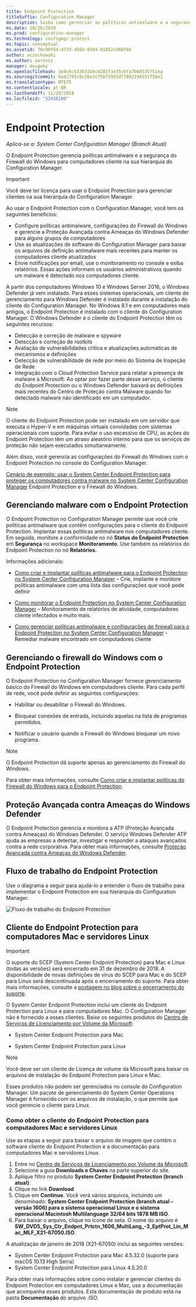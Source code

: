```yaml
---
title: Endpoint Protection
titleSuffix: Configuration Manager
description: Saiba como gerenciar as políticas antimalware e a segurança do Firewall do Windows para clientes.
ms.date: 10/26/2018
ms.prod: configuration-manager
ms.technology: configmgr-protect
ms.topic: conceptual
ms.assetid: 76c90f64-d729-456b-8304-01852cd66fb6
author: aczechowski
ms.author: aaroncz
manager: dougeby
ms.openlocfilehash: 3e8c6cb33032b0c4283f3e35cbfa7b68535751ea
ms.sourcegitcommit: 6e42785c8c26e3c75bf59d3df7802194551f58e1
ms.translationtype: MTE75
ms.contentlocale: pt-BR
ms.lasthandoff: 11/28/2018
ms.locfileid: "52456100"
---
```

# <a name="endpoint-protection"></a>Endpoint Protection

*Aplica-se a: System Center Configuration Manager (Branch Atual)*

O Endpoint Protection gerencia políticas antimalware e a segurança do Firewall do Windows para computadores cliente na sua hierarquia do Configuration Manager.  

> [!IMPORTANT]  
>  Você deve ter licença para usar o Endpoint Protection para gerenciar clientes na sua hierarquia do Configuration Manager.  

 Ao usar o Endpoint Protection com o Configuration Manager, você tem os seguintes benefícios:  

-   Configure políticas antimalware, configurações do Firewall do Windows e gerencie a Proteção Avançada contra Ameaças do Windows Defender para alguns grupos de computadores  
-   Use as atualizações de software do Configuration Manager para baixar os arquivos de definição antimalware mais recentes para manter os computadores cliente atualizados  
-   Envie notificações por email, use o monitoramento no console e exiba relatórios. Essas ações informam os usuários administrativos quando um malware é detectado nos computadores cliente.  

A partir dos computadores Windows 10 e Windows Server 2016, o Windows Defender já vem instalado. Para esses sistemas operacionais, um cliente de gerenciamento para Windows Defender é instalado durante a instalação do cliente do Configuration Manager. No Windows 8.1 e em computadores mais antigos, o Endpoint Protection é instalado com o cliente do Configuration Manager. O Windows Defender e o cliente do Endpoint Protection têm os seguintes recursos:  

-   Detecção e correção de malware e spyware  
-   Detecção e correção de rootkits  
-   Avaliação de vulnerabilidades crítica e atualizações automáticas de mecanismos e definições  
-   Detecção de vulnerabilidade de rede por meio do Sistema de Inspeção de Rede  
-   Integração com o Cloud Protection Service para relatar a presença de malware à Microsoft. Ao optar por fazer parte desse serviço, o cliente do Endpoint Protection ou o Windows Defender baixará as definições mais recentes do Centro de Proteção contra Malware quando for detectado malware não identificado em um computador.  

> [!NOTE]  
>  O cliente do Endpoint Protection pode ser instalado em um servidor que executa o Hyper-V e em máquinas virtuais convidadas com sistemas operacionais com suporte. Para evitar o uso excessivo de CPU, as ações do Endpoint Protection têm um atraso aleatório interno para que os serviços de proteção não sejam executados simultaneamente.  

 Além disso, você gerencia as configurações do Firewall do Windows com o Endpoint Protection no console do Configuration Manager.  

 [Cenário de exemplo: usar o System Center Endpoint Protection para proteger os computadores contra malware no System Center Configuration Manager](scenarios-endpoint-protection.md) Endpoint Protection e o Firewall do Windows.  


## <a name="managing-malware-with-endpoint-protection"></a>Gerenciando malware com o Endpoint Protection  
 O Endpoint Protection no Configuration Manager permite que você crie políticas antimalware que contêm configurações para o cliente do Endpoint Protection. Implantar essas políticas antimalware nos computadores cliente. Em seguida, monitore a conformidade no nó **Status do Endpoint Protection** em **Segurança** no workspace **Monitoramento**. Use também os relatórios do Endpoint Protection no nó **Relatórios**.  

 Informações adicionais:  

-   [Como criar e implantar políticas antimalware para o Endpoint Protection no System Center Configuration Manager](endpoint-antimalware-policies.md) – Crie, implante e monitore políticas antimalware com uma lista das configurações que você pode definir  

-   [Como monitorar o Endpoint Protection no System Center Configuration Manager](monitor-endpoint-protection.md) – Monitoramento de relatórios de atividade, computadores cliente infectados e muito mais.  

-   [Como gerenciar políticas antimalware e configurações de firewall para o Endpoint Protection no System Center Configuration Manager](endpoint-antimalware-firewall.md) ‑ Remediar malware encontrado em computadores cliente  


## <a name="managing-windows-firewall-with-endpoint-protection"></a>Gerenciando o firewall do Windows com o Endpoint Protection  
 O Endpoint Protection no Configuration Manager fornece gerenciamento básico do Firewall do Windows em computadores cliente. Para cada perfil de rede, você pode definir as seguintes configurações:  

-   Habilitar ou desabilitar o Firewall do Windows.  

-   Bloquear conexões de entrada, incluindo aquelas na lista de programas permitidos.  

-   Notificar o usuário quando o Firewall do Windows bloquear um novo programa.  

> [!NOTE]  
>  O Endpoint Protection dá suporte apenas ao gerenciamento do Firewall do Windows.  


 Para obter mais informações, consulte [Como criar e implantar políticas do Firewall do Windows para o Endpoint Protection](create-windows-firewall-policies.md).  


## <a name="windows-defender-advanced-threat-protection"></a>Proteção Avançada contra Ameaças do Windows Defender

O Endpoint Protection gerencia e monitora a ATP (Proteção Avançada contra Ameaças) do Windows Defender. O serviço Windows Defender ATP ajuda as empresas a detectar, investigar e responder a ataques avançados contra a rede corporativa. Para obter mais informações, consulte [Proteção Avançada contra Ameaças do Windows Defender](windows-defender-advanced-threat-protection.md).

## <a name="endpoint-protection-workflow"></a>Fluxo de trabalho do Endpoint Protection  
 Use o diagrama a seguir para ajudá-lo a entender o fluxo de trabalho para implementar o Endpoint Protection em sua hierarquia do Configuration Manager.  

 ![Fluxo de trabalho do Endpoint Protection](../media/Endpoint-Protection-Workflow.gif)  



## <a name="endpoint-protection-client-for-mac-computers-and-linux-servers"></a>Cliente do Endpoint Protection para computadores Mac e servidores Linux  

> [!Important]  
> O suporte do SCEP (System Center Endpoint Protection) para Mac e Linux (todas as versões) será encerrado em 31 de dezembro de 2018. A disponibilidade de novas definições de vírus do SCEP para Mac e do SCEP para Linux será descontinuada após o encerramento do suporte. Para obter mais informações, consulte a [postagem no blog sobre o encerramento do suporte](https://go.microsoft.com/fwlink/?linkid=870182).  

 O System Center Endpoint Protection inclui um cliente do Endpoint Protection para Linux e para computadores Mac. O Configuration Manager não é fornecido a esses clientes. Baixe os seguintes produtos do [Centro de Serviços de Licenciamento por Volume da Microsoft](https://www.microsoft.com/licensing/servicecenter/default.aspx):  

-   System Center Endpoint Protection para Mac  

-   System Center Endpoint Protection para Linux  


> [!Note]  
>  Você deve ser um cliente de Licença de volume da Microsoft para baixar os arquivos de instalação do Endpoint Protection para Linux e Mac.  

 Esses produtos não podem ser gerenciados no console do Configuration Manager. Um pacote de gerenciamento do System Center Operations Manager é fornecido com os arquivos de instalação, o que permite que você gerencie o cliente para Linux.  

### <a name="how-to-get-the-endpoint-protection-client-for-mac-computers-and-linux-servers"></a>Como obter o cliente do Endpoint Protection para computadores Mac e servidores Linux

Use as etapas a seguir para baixar o arquivo de imagem que contém o software cliente do Endpoint Protection e a documentação para computadores Mac e servidores Linux.
1. Entre no [Centro de Serviços de Licenciamento por Volume da Microsoft](https://www.microsoft.com/licensing/servicecenter/default.aspx).
2. Selecione a guia **Downloads e Chaves** na parte superior do site.
3. Aplique filtro no produto **System Center Endpoint Protection (branch atual)**.
4. Clique no link **Download**
5. Clique em **Continue**. Você verá vários arquivos, incluindo um denominado: **System Center Endpoint Protection (branch atual – versão 1606) para o sistema operacional Linux e o sistema operacional Macintosh Multilanguage 32/64 bits 1878 MB ISO**.
6. Para baixar o arquivo, clique no ícone de seta. O nome do arquivo é **SW_DVD5_Sys_Ctr_Endpnt_Prtctn_1606_MultiLang_-3_EptProt_Lin_Mac_MLF_X21-67050.ISO**.

A atualização de janeiro de 2018 (X21-67050) inclui as seguintes versões:

- System Center Endpoint Protection para Mac 4.5.32.0 (suporte para macOS 10.13 High Serra)
- System Center Endpoint Protection para Linux 4.5.20.0 

 Para obter mais informações sobre como instalar e gerenciar clientes do Endpoint Protection em computadores Linux e Mac, use a documentação que acompanha esses produtos. Esta documentação de produto está na pasta **Documentação** do arquivo .ISO.
